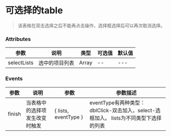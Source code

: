 # 可选择的table

> 该表格在双击选择之后不能再点击操作，选择框选择后可以再次取消选择。

<script setup>
import SelectTable from './index.vue'
</script>
<!-- comp-name: 案例在views中的文件夹目录，多层时将多层目录用/连接。demo-name：案例的文件名称 -->
<demo-view comp-name="selectTable" demo-name="index">
  <SelectTable/>
</demo-view>

### Attributes

| 参数  | 说明 | 类型   | 可选值 | 默认值 |
| ----- | ---- | ------ | ------ | ------ |
| selectLists | 选中的项目列表 | Array | -- | --- |

### Events
| 参数  | 说明 | 参数 | 参数描述 |
| ----- | ---- | ------ | ------ |
| finish | 当表格中的选择项发生改变时触发 | { lists, eventType }  | eventType有两种类型：dblClick-双击加入，select-选框加入。 lists为不同类型下选择的列表 |

